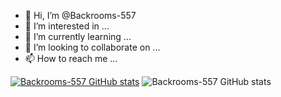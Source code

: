 - 👋 Hi, I’m @Backrooms-557
- 👀 I’m interested in ...
- 🌱 I’m currently learning ...
- 💞️ I’m looking to collaborate on ...
- 📫 How to reach me ...

<!---
Backrooms-557/Backrooms-557 is a ✨ special ✨ repository because its `README.md` (this file) appears on your GitHub profile.
You can click the Preview link to take a look at your changes.
--->

[![Backrooms-557 GitHub stats](https://github-readme-stats.vercel.app/api?username=Backrooms-557)](https://github.com/Backrooms-557/github-readme-stats)
![Backrooms-557 GitHub stats](https://github-readme-stats.vercel.app/api?username=Backrooms-557&show_icons=true)

